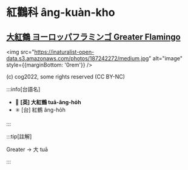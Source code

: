 # 紅鸛科 âng-kuàn-kho

## [大紅鶴 ヨーロッパフラミンゴ Greater Flamingo](https://ebird.org/species/grefla3)

<img src="https://inaturalist-open-data.s3.amazonaws.com/photos/187242272/medium.jpg" alt="image" style={{marginBottom: '0rem'}} />

<p className="image-caption">
(c) cog2022, some rights reserved (CC BY-NC)
</p>

:::info[台語名]

- 🎯 **[英] 大紅鶴 tuā-âng-ho̍h**
- ✳️ [台] 紅鶴 âng-ho̍h

:::

:::tip[註解]

Greater -> 大 tuā

:::
